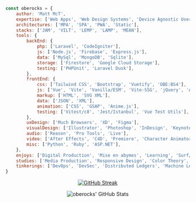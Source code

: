 ```javascript 
const oberocks = {
    author: 'Matt McT',
    expertise: ['Web Apps', 'Web Design Systems', 'Device Agnostic User Interfaces', 'Accessibility', 'Data Visualization', 'TDD'],
    architectures: ['MPA', 'SPA', 'PWA', 'Static'],
    stacks: ['JAM', 'VILT', 'LEMP', 'LAMP', 'MEAN'],
    tools: {
        backEnd: {
            php: ['Laravel', 'CodeIgniter'],
            js: ['Node.js', 'Firebase', 'Express.js'],
            data: ['MySql', 'MongoDB', 'Sqlite'],
            storage: ['Firestore', 'Google Cloud Storage'],
            testing: ['PHPUnit', 'Laravel Dusk'],
        },
        frontEnd: {
            css: ['Tailwind CSS', 'Bootstrap', 'Vuetify', 'OBE:BS4'],
            js: ['Vue', 'Vite', 'Vanilla/ESM', 'Vite-SSG', 'jQuery', 'Alpine', 'Nuxt', 'Angular', 'React', 'Redux', 'D3', 'Charts.js'],
            markup: ['HTML', 'SVG XML'],
            data: ['JSON', 'XML'],
            animation: ['CSS', 'GSAP', 'Anime.js'],
            testing: ['Vitest/c8', 'Jest/Istanbul', 'Vue Test Utils'],
        },
        uxDesign: ['Much Browsers', 'XD', 'Figma'],
        visualDesign: ['Illustrator', 'Photoshop', 'InDesign', 'Keynote', 'PowerPoint'],
        audio: ['Reason', 'Pro Tools', 'Live'],
        video: ['After Effects', 'C4D', 'Premiere', 'Character Animator', 'iMovie'],
        misc: ['Python', 'Ruby', 'ASP.NET'],
    },
    enjoys: ['Digital Production', 'Mise en abymes', 'Learning', 'Surf/Skate', 'Pizza', 'Video Games'],
    studies: ['Media Production', 'Responsive Design', 'Color Theory', 'Behaviorial Psychology', 'Kinesiology'],
    tinkerings: ['DevOps', 'DevSec', 'Distributed Ledgers', 'Machine Learning'],
}
```


<div align="center">

[![GitHub Streak](http://github-readme-streak-stats.herokuapp.com?user=oberocks&theme=dracula&hide_border=true)](https://git.io/streak-stats)

![oberocks' GitHub Stats](https://github-readme-stats.vercel.app/api?username=oberocks&count_private=true&show_icons=true&hide_border=true&theme=dracula)

<!---
![Top Languages](https://github-readme-stats.vercel.app/api/top-langs/?username=oberocks&layout=compact&langs_count=8&hide_border=true&theme=dracula&count_private=true)
--->

<div>



<!--
**oberocks/oberocks** is a ✨ _special_ ✨ repository because its `README.md` (this file) appears on your GitHub profile.



<p align="center">
  <b>Some Links:</b><br>
  <a href="#">Link 1</a> |
  <a href="#">Link 2</a> |
  <a href="#">Link 3</a>
  <br><br>
  <img src="http://s.4cdn.org/image/title/105.gif">
</p>




Here are some ideas to get you started:

- 🔭 I’m currently working on ...
- 🌱 I’m currently learning ...
- 👯 I’m looking to collaborate on ...
- 🤔 I’m looking for help with ...
- 💬 Ask me about ...
- 📫 How to reach me: ...
- ⚡ Fun fact: ...
- https://github.com/anuraghazra/github-readme-stats
-->
